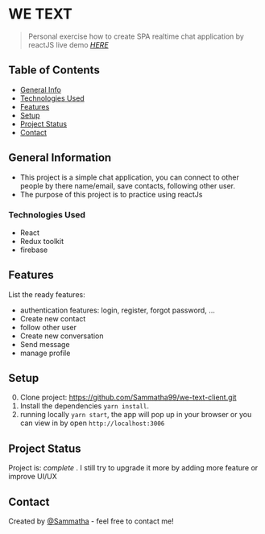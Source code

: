 # WE TEXT

> Personal exercise how to create SPA realtime chat application by reactJS
> live demo [_HERE_](https://we-text-client.vercel.app/)

## Table of Contents

- [General Info](#general-information)
- [Technologies Used](#technologies-used)
- [Features](#features)
- [Setup](#setup)
- [Project Status](#project-status)
- [Contact](#contact)

## General Information

- This project is a simple chat application, you can connect to other people by there name/email, save contacts, following other user.
- The purpose of this project is to practice using reactJs

### Technologies Used

- React
- Redux toolkit
- firebase

## Features

List the ready features:

- authentication features: login, register, forgot password, ...
- Create new contact
- follow other user
- Create new conversation
- Send message
- manage profile

## Setup

0. Clone project: https://github.com/Sammatha99/we-text-client.git
1. Install the dependencies `yarn install`.
2. running locally `yarn start`, the app will pop up in your browser or you can view in by open `http://localhost:3006`

## Project Status

Project is: _complete_ .
I still try to upgrade it more by adding more feature or improve UI/UX

## Contact

Created by [@Sammatha](https://github.com/Sammatha99/) - feel free to contact me!
